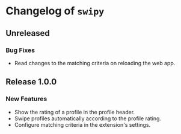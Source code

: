 # Changelog of `swipy`

## Unreleased

### Bug Fixes
* Read changes to the matching criteria on reloading the web app.

## Release 1.0.0

### New Features
* Show the rating of a profile in the profile header.
* Swipe profiles automatically according to the profile rating.
* Configure matching criteria in the extension's settings.